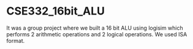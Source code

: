 # CSE332_16bit_ALU
It was a group project where we built a 16 bit ALU using logisim which performs 2 arithmetic operations and 2 logical operations. We used ISA format.
